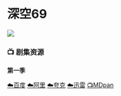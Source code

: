 # 深空69
![](/image/深空69.webp)

### 📺 剧集资源

**第一季** <Badge type="warning" text="漫迪MDsub" />

[☁️百度](https://pan.baidu.com/s/1YDfH_YBacm14JqDGaAM-fQ?pwd=p529)  [☁️阿里](https://www.alipan.com/s/YnANdDsMdtn)  [☁️夸克](https://pan.quark.cn/s/b1e8c762b650)  [☁️迅雷](https://pan.xunlei.com/s/VNtfVlV2VTf__xYZuFOVUjsmA1?pwd=t6z6#)  [📺MDpan](https://pan.mdsub.top/zh-CN/%E6%B7%B1%E5%BA%A6%E7%A9%BA%E9%97%B469/S1/)